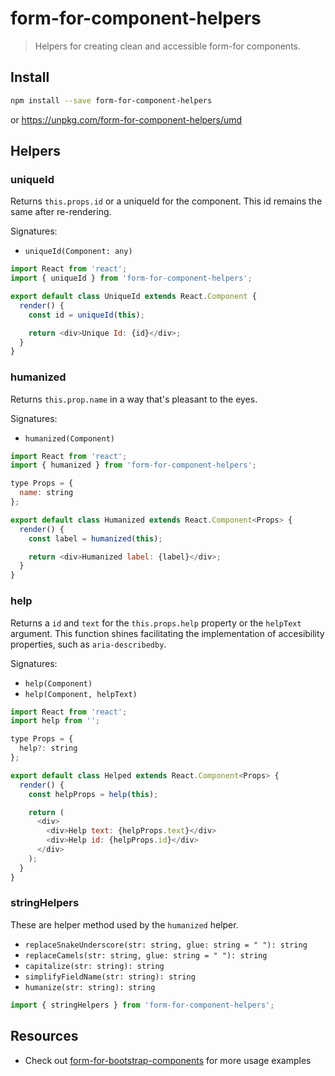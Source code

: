 # form-for-component-helpers

> Helpers for creating clean and accessible form-for components.

## Install

```sh
npm install --save form-for-component-helpers
```

or https://unpkg.com/form-for-component-helpers/umd

## Helpers

### uniqueId

Returns `this.props.id` or a uniqueId for the component. This id remains the same after re-rendering.

Signatures:

* `uniqueId(Component: any)`

```javascript
import React from 'react';
import { uniqueId } from 'form-for-component-helpers';

export default class UniqueId extends React.Component {
  render() {
    const id = uniqueId(this);

    return <div>Unique Id: {id}</div>;
  }
}
```

### humanized

Returns `this.prop.name` in a way that's pleasant to the eyes.

Signatures:

* `humanized(Component)`

```javascript
import React from 'react';
import { humanized } from 'form-for-component-helpers';

type Props = {
  name: string
};

export default class Humanized extends React.Component<Props> {
  render() {
    const label = humanized(this);

    return <div>Humanized label: {label}</div>;
  }
}
```

### help

Returns a `id` and `text` for the `this.props.help` property or the `helpText` argument. This function shines facilitating the implementation of accesibility properties, such as `aria-describedby`.

Signatures:

* `help(Component)`
* `help(Component, helpText)`

```javascript
import React from 'react';
import help from '';

type Props = {
  help?: string
};

export default class Helped extends React.Component<Props> {
  render() {
    const helpProps = help(this);

    return (
      <div>
        <div>Help text: {helpProps.text}</div>
        <div>Help id: {helpProps.id}</div>
      </div>
    );
  }
}
```

### stringHelpers

These are helper method used by the `humanized` helper.

* `replaceSnakeUnderscore(str: string, glue: string = " "): string`
* `replaceCamels(str: string, glue: string = " "): string`
* `capitalize(str: string): string`
* `simplifyFieldName(str: string): string`
* `humanize(str: string): string`

```javascript
import { stringHelpers } from 'form-for-component-helpers';
```

## Resources

* Check out [form-for-bootstrap-components](https://github.com/form-for/packages/form-for-bootstrap-components) for more usage examples
